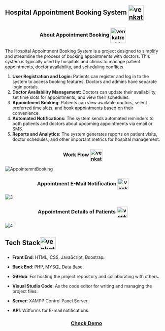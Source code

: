 <h2 align="left">Hospital Appointment Booking System <img align="center" src="https://cdn-icons-png.flaticon.com/512/8767/8767359.png" alt="venkatreddy" height="50" width="50" /></h2>

<h3 align="center">About Appointment Booking <img align="center" src="https://icons.veryicon.com/png/o/miscellaneous/icon-library-of-x-bacteria/appointment-4.png" alt="venkatreddy" height="50" width="50" /></h3>

<p>The Hospital Appointment Booking System is a project designed to simplify and streamline the process of booking appointments with doctors. This system is typically used by hospitals and clinics to manage patient appointments, doctor availability, and scheduling conflicts.</p>

1. **User Registration and Login:** Patients can register and log in to the system to access booking features. Doctors and admins have separate login portals.
2. **Doctor Availability Management:** Doctors can update their availability, set time slots for appointments, and view their schedules.
3. **Appointment Booking:** Patients can view available doctors, select preferred time slots, and book appointments based on their convenience.
4. **Automated Notifications:** The system sends automated reminders to both patients and doctors about upcoming appointments via email or SMS.
5. **Reports and Analytics:** The system generates reports on patient visits, doctor schedules, and other important metrics for hospital management.

<h3 align="center">Work Flow <img align="center" src="https://static-00.iconduck.com/assets.00/workflow-icon-1877x2048-c8d8znjq.png" alt="venkatreddy" height="40" width="40" /></h3>

![AppointemntBooking](https://github.com/user-attachments/assets/c77a1c5b-ca99-4669-9dad-7374cc295a30)

<h3 align="center">Appointment E-Mail Notification <img align="center" src="https://cdn-icons-png.flaticon.com/128/5968/5968534.png" alt="venkatreddy" height="35" width="35" /></h3>

![3](https://github.com/user-attachments/assets/e1a2c9fe-7081-4803-b967-578084f49884)

<h3 align="center">Appointment Details of Patients <img align="center" src="https://cdn-icons-png.flaticon.com/128/2504/2504768.png" alt="venkatreddy" height="35" width="35" /></h3>

![4](https://github.com/user-attachments/assets/95326531-0c37-4a6c-9a85-ef955971df42)

<h2 align="left">Tech Stack<img align="center" src="https://www.svgrepo.com/show/408381/stack-apps-layers.svg" alt="venkatreddy" height="40" width="50" /></h2>

- **Front End**: HTML, CSS, JavaScript, Boostrap.
- **Back End**: PHP, MYSQL Data Base.
- **GitHub**: For hosting the project repository and collaborating with others.
- **Visual Studio Code**: As the code editor for writing and managing the project files.
- **Server**: XAMPP Control Panel Server.
- **API**: W3forms for E-mail notifications.

  <h3 align="center"><a href="https://floridaappointmentbooking.ct.ws/">Check Demo</a></h3>
